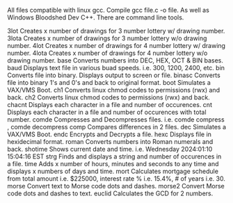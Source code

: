 All files compatible with linux gcc. Compile gcc file.c -o file.
As well as Windows Bloodshed Dev C++. There are command line tools.

3lot	Creates x number of drawings for 3 number lottery w/ drawing number.
3lota	Creates x number of drawings for 3 number lottery w/o drawing number.
4lot    Creates x number of drawings for 4 number lottery w/ drawing number.
4lota   Creates x number of drawings for 4 number lottery w/o drawing number.
base	Converts numbers into DEC, HEX, OCT & BIN bases.
baud	Displays text file in various buad speeds. i.e. 300, 1200, 2400, etc.
bin	Converts file into binary. Displays output to screen or file.
binasc	Converts file into binary 1's and 0's and back to original format.
boot	Simulates a VAX/VMS Boot.
ch1	Converts linux chmod codes to permissions (rwx) and back.
ch2	Converts linux chmod codes to permissions (rwx) and back.
chacnt	Displays each character in a file and number of occurences.
cnt	Displays each character in a file and number of occurences with total number.
comde Compresses and Decompresses files. i.e. comde compress <filein> <fileout>, comde decompress <Filein> <fileout>
comp	Compares differences in 2 files.
dec	Simulates a VAX/VMS Boot.
endc	Encrypts and Decrypts a file.
hexc	Displays file in hexidecimal format.
roman	Converts numbers into Roman numerals and back.
shotime	Shows current date and time. i.e. Wednesday 2024:01:10 15:04:16 EST
strg	Finds and displays a string and number of occurences in a file.
time	Adds x number of hours, minutes and seconds to any time and displays x numbers of days and time.
mort	Calculates mortgage schedule from total amount i.e. $225000, interest rate % i.e. 15.4%, # of years i.e. 30.
morse	Convert text to Morse code dots and dashes.
morse2	Convert Morse code dots and dashes to text.
euclid  Calculates the GCD for 2 numbers.
